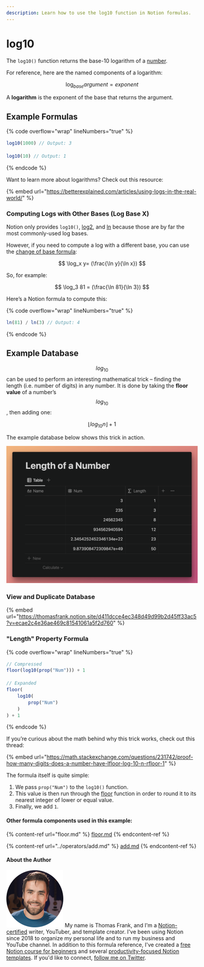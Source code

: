 ```yaml
---
description: Learn how to use the log10 function in Notion formulas.
---
```


# log10

The `log10()` function returns the base-10 logarithm of a [number](../../formula-basics/data-types/number.md).

For reference, here are the named components of a logarithm:

$$
\log_{base} argument = exponent
$$

A **logarithm** is the exponent of the base that returns the argument.

## Example Formulas

{% code overflow="wrap" lineNumbers="true" %}
```jsx
log10(1000) // Output: 3

log10(10) // Output: 1
```
{% endcode %}

Want to learn more about logarithms? Check out this resource:

{% embed url="https://betterexplained.com/articles/using-logs-in-the-real-world/" %}

### Computing Logs with Other Bases (Log Base X)

Notion only provides `log10()`, [log2](log2.md), and [ln](ln.md) because those are by far the most commonly-used log bases.

However, if you need to compute a log with a different base, you can use the [change of base formula](https://www.khanacademy.org/math/algebra2/x2ec2f6f830c9fb89:logs/x2ec2f6f830c9fb89:change-of-base/a/logarithm-change-of-base-rule-intro):

$$
\log_x y= (\frac{\ln y}{\ln x})
$$

So, for example:

$$
\log_3 81 = (\frac{\ln 81}{\ln 3})
$$

Here’s a Notion formula to compute this:

{% code overflow="wrap" lineNumbers="true" %}
```jsx
ln(81) / ln(3) // Output: 4
```
{% endcode %}

## Example Database

$$log_{10}$$ can be used to perform an interesting mathematical trick – finding the length (i.e. number of digits) in any number. It is done by taking the **floor value** of a number’s $$log_{10}$$, then adding one:

$$
\lfloor log_{10}n \rfloor + 1
$$

The example database below shows this trick in action.

![](<../../.gitbook/assets/Log10 Function - Notion Formulas.png>)

### View and Duplicate Database

{% embed url="https://thomasfrank.notion.site/d411dcce4ec348d49d99b2d45ff33ac5?v=ecae2c4e36ae469c81541061a5f2d760" %}

### "Length" Property Formula

{% code overflow="wrap" lineNumbers="true" %}
```jsx
// Compressed
floor(log10(prop("Num"))) + 1

// Expanded
floor(
    log10(
        prop("Num")
    )
) + 1
```
{% endcode %}

If you’re curious about the math behind why this trick works, check out this thread:

{% embed url="https://math.stackexchange.com/questions/231742/proof-how-many-digits-does-a-number-have-lfloor-log-10-n-rfloor-1" %}

The formula itself is quite simple:

1. We pass `prop("Num")` to the `log10()` function.
2. This value is then run through the [floor](floor.md) function in order to round it to its nearest integer of lower or equal value.
3. Finally, we add `1`.

#### Other formula components used in this example:

{% content-ref url="floor.md" %}
[floor.md](floor.md)
{% endcontent-ref %}

{% content-ref url="../operators/add.md" %}
[add.md](../operators/add.md)
{% endcontent-ref %}

#### About the Author

<img src="../../.gitbook/assets/Notion Fundamentals with Thomas Frank - Avatar 2021 compressed (1).png" alt="" data-size="line"> My name is Thomas Frank, and I'm a [Notion-certified](https://www.credly.com/badges/95fae13a-17bf-4b4a-a3d2-d58c8a3e6a2a/public\_url) writer, YouTuber, and template creator. I've been using Notion since 2018 to organize my personal life and to run my business and YouTube channel. In addition to this formula reference, I've created a [free Notion course for beginners](https://thomasjfrank.com/fundamentals/) and several [productivity-focused Notion templates](https://thomasjfrank.com/templates/). If you'd like to connect, [follow me on Twitter](https://twitter.com/TomFrankly).
